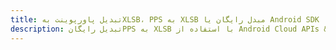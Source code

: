 ---title: تبدیل پاورپوینت بهXLSB، PPS به XLSB مبدل رایگان یا Android SDKdescription: تبدیل رایگانPPS به XLSB با استفاده از Android Cloud APIs & SDK. همچنین اسناد Microsoft PowerPoint را در Cloud ایجاد، ویرایش و رندر کنید.---